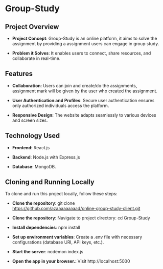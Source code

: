 
# Group-Study

## Project Overview

- **Project Concept**: Group-Study is an online platform, it aims to solve the assignment by providing a assignment users can engage in group study.
  
- **Problem it Solves**: It enables users to connect, share resources, and collaborate in real-time.

## Features

- **Collaboration**: Users can join and create/do the assignments, assignment mark will be given by the user who created the assignment.
  
- **User Authentication and Profiles**: Secure user authentication ensures only authorized individuals access the platform.
  
- **Responsive Design**: The website adapts seamlessly to various devices and screen sizes.

## Technology Used

- **Frontend**: React.js
  
- **Backend**: Node.js with Express.js
  
- **Database**: MongoDB.

## Cloning and Running Locally

To clone and run this project locally, follow these steps:

- **Clone the repository**:
   git clone https://github.com/azaaaaaaaaad/online-group-study-client.git

- **Clone the repository**:
   Navigate to project directory: cd Group-Study
   
- **Install dependencies**:
   npm install
   
- **Set up environment variables**:
   Create a .env file with necessary configurations (database URI, API keys, etc.).
   
- **Start the server**:
   nodemon index.js

- **Open the app in your browser.**:
   Visit http://localhost:5000



